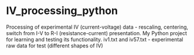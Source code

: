 # IV_processing_python
Processing of experimental IV (current-voltage) data - rescaling, centering, switch from I-V to R-I (resistance-current) presentation. 
My Python project for learning and testing its functionality.
iv1.txt and iv57.txt - experimental raw data for test (different shapes of IV)
